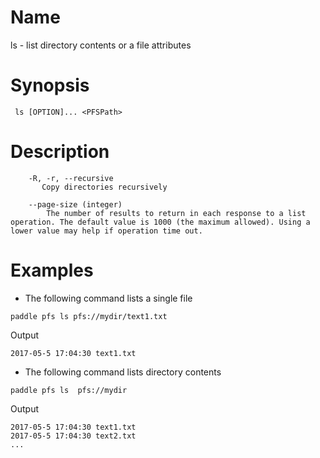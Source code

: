 # Name  
ls - list directory contents or a file attributes

# Synopsis
` ls [OPTION]... <PFSPath>`

# Description

```       
    -R, -r, --recursive
       Copy directories recursively
       
    --page-size (integer) 
    	The number of results to return in each response to a list operation. The default value is 1000 (the maximum allowed). Using a lower value may help if operation time out.
```

# Examples
- The following command lists a single file

```
paddle pfs ls pfs://mydir/text1.txt
```

Output

```
2017-05-5 17:04:30 text1.txt
```

- The following command lists directory contents

```
paddle pfs ls  pfs://mydir
```

Output

```
2017-05-5 17:04:30 text1.txt
2017-05-5 17:04:30 text2.txt
...
```
